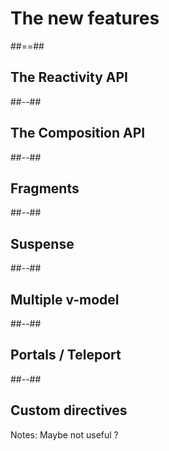 <!-- .slide: class="transition blue" -->

# The new features

##==##
<!-- .slide: class="blue" -->

## The Reactivity API

##--##
<!-- .slide: class="blue" -->

## The Composition API

##--##
<!-- .slide: class="blue" -->

## Fragments

##--##
<!-- .slide: class="blue" -->

## Suspense

##--##
<!-- .slide: class="blue" -->

## Multiple v-model

##--##
<!-- .slide: class="blue" -->

## Portals / Teleport

##--##
<!-- .slide: class="blue" -->

## Custom directives 

Notes: Maybe not useful ?
